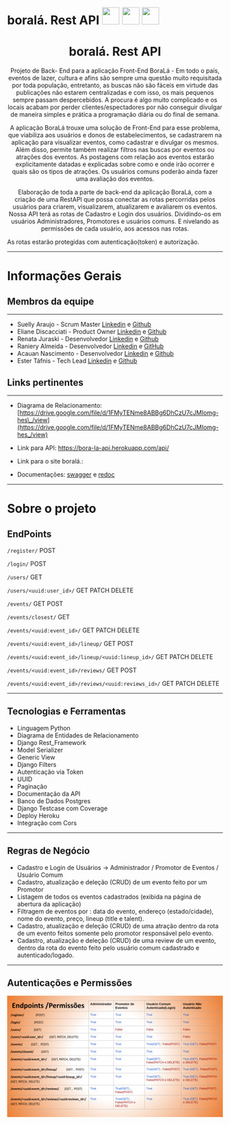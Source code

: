 # boralá. Rest API <img  src="https://cdn.jsdelivr.net/gh/devicons/devicon/icons/python/python-original.svg" width="40" height="40" /> <img src="https://cdn.jsdelivr.net/gh/devicons/devicon/icons/django/django-plain-wordmark.svg" width="40" height="40"/> <img src="https://cdn.jsdelivr.net/gh/devicons/devicon/icons/postgresql/postgresql-original.svg" width="40" height="40"/>

<h1 align="center">
  boralá. Rest API 
</h1>

<p align = "center">
Projeto de Back- End para a aplicação Front-End BoraLá -  Em todo o país, eventos de lazer, cultura e afins são sempre uma questão muito requisitada por toda população, entretanto, as buscas não são fáceis em virtude das publicações não estarem centralizadas e com isso, os mais pequenos sempre passam despercebidos. A procura é algo muito complicado e os locais acabam por perder clientes/espectadores por não conseguir divulgar de maneira simples e prática a programação diária ou do final de semana. 
</p>

<p align = "center">
A aplicação BoraLá trouxe uma solução de Front-End para esse problema, que viabiliza aos usuários e donos de estabelecimentos, se cadastrarem na aplicação para  visualizar eventos, como cadastrar e divulgar os mesmos. Além disso, permite também realizar filtros nas buscas por eventos ou atrações dos eventos. As postagens com relação aos eventos estarão explicitamente datadas e explicadas sobre como e onde irão ocorrer e quais são os tipos de atrações. Os usuários comuns poderão ainda fazer uma avaliação dos eventos. 
</p>

<p align = "center">
Elaboração de toda a parte de back-end da aplicação BoraLá, com a criação de uma RestAPI que possa conectar as rotas percorridas pelos usuários para criarem, visualizarem, atualizarem e avaliarem os eventos. 
Nossa API terá as rotas de Cadastro e Login dos usuários. Dividindo-os em usuários Administradores, Promotores e usuários comuns. E nivelando as permissões de cada usuário, aos acessos nas rotas.

As rotas estarão protegidas com autenticação(token) e autorização.

</p>

---

# Informações Gerais

## Membros da equipe

---

- Suelly Araujo - Scrum Master [Linkedin](https://www.linkedin.com/in/suellyaraujo/) e [Github](https://github.com/suellykarine)
- Eliane Discacciati - Product Owner [Linkedin](https://www.linkedin.com/in/eliane-discacciati/) e [Github](github.com/discacciati)
- Renata Juraski - Desenvolvedor [Linkedin](https://github.com/rejuraski) e [Github](https://www.linkedin.com/in/renatajuraski/)
- Raniery Almeida - Desenvolvedor [Linkedin](https://www.linkedin.com/in/raniery-almeida-de-oliveira-886974115/) e [GitHub](https://github.com/almeida-raniery)
- Acauan Nascimento - Desenvolvedor [Linkedin](https://www.linkedin.com/in/acauan-nascimento/) e [Github](https://github.com/acauankz)
- Ester Táfnis - Tech Lead [Linkedin](https://www.linkedin.com/in/ester-frazao/) e [Github](github.com/esterfrazao)

## Links pertinentes

---

- Diagrama de Relacionamento: [https://drive.google.com/file/d/1FMyTENme8ABBg6DhCzU7cJMIomg-hes\_/view](https://drive.google.com/file/d/1FMyTENme8ABBg6DhCzU7cJMIomg-hes_/view)

- Link para API: https://bora-la-api.herokuapp.com/api/
- Link para o site boralá.:
- Documentações: [swagger](https://bora-la-api.herokuapp.com/schema/swagger-ui/) e [redoc](https://bora-la-api.herokuapp.com/schema/redoc/)

---

# Sobre o projeto

## EndPoints

`/register/` POST

`/login/` POST

`/users/` GET

`/users/<uuid:user_id>/` GET PATCH DELETE

`/events/` GET POST

`/events/closest/` GET

`/events/<uuid:event_id>/` GET PATCH DELETE

`/events/<uuid:event_id>/lineup/` GET POST

`/events/<uuid:event_id>/lineup/<uuid:lineup_id>/` GET PATCH DELETE

`/events/<uuid:event_id>/reviews/` GET POST

`/events/<uuid:event_id>/reviews/<uuid:reviews_id>/` GET PATCH DELETE

---

## Tecnologias e Ferramentas

- Linguagem Python
- Diagrama de Entidades de Relacionamento
- Django Rest_Framework
- Model Serializer
- Generic View
- Django Filters
- Autenticação via Token
- UUID
- Paginação
- Documentação da API
- Banco de Dados Postgres
- Django Testcase com Coverage
- Deploy Heroku
- Integração com Cors

---

## Regras de Negócio

- Cadastro e Login de Usuários → Administrador / Promotor de Eventos / Usuário Comum
- Cadastro, atualização e deleção (CRUD) de um evento feito por um Promotor
- Listagem de todos os eventos cadastrados (exibida na página de abertura da aplicação)
- Filtragem de eventos por : data do evento, endereço (estado/cidade), nome do evento, preço, lineup (title e talent).
- Cadastro, atualização e deleção (CRUD) de uma atração dentro da rota de um evento feitos somente pelo promotor responsável pelo evento.
- Cadastro, atualização e deleção (CRUD) de uma review de um evento, dentro da rota do evento feito pelo usuário comum cadastrado e autenticado/logado.

---

## Autenticações e Permissões

<img src="./assests/Screenshot%20from%202022-09-14%2015-08-02.png">
